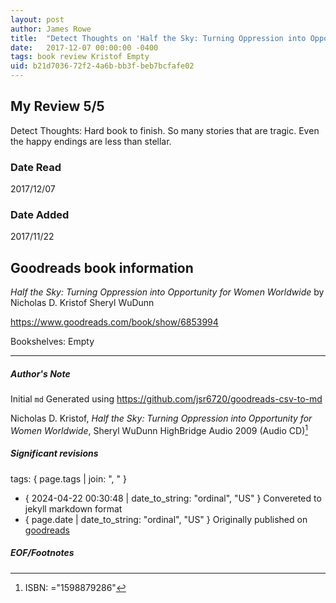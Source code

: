 ```yaml
---
layout: post
author: James Rowe
title:  "Detect Thoughts on 'Half the Sky: Turning Oppression into Opportunity for Women Worldwide'"
date:   2017-12-07 00:00:00 -0400
tags: book review Kristof Empty
uid: b21d7036-72f2-4a6b-bb3f-beb7bcfafe02
---
```


<!-- highly dependent on how you personally use jekyll templates, and how you want this to show up -->

## My Review 5/5

Detect Thoughts: Hard book to finish. So many stories that are tragic. Even the happy endings are less than stellar.

### Date Read
2017/12/07

### Date Added
2017/11/22

## Goodreads book information

*Half the Sky: Turning Oppression into Opportunity for Women Worldwide* by Nicholas D. Kristof
Sheryl WuDunn

https://www.goodreads.com/book/show/6853994

Bookshelves: Empty

---

##### Author's Note

Initial `md` Generated using https://github.com/jsr6720/goodreads-csv-to-md

Nicholas D. Kristof, *Half the Sky: Turning Oppression into Opportunity for Women Worldwide*, Sheryl WuDunn HighBridge Audio 2009 (Audio CD)[^1]

##### Significant revisions

tags: { page.tags | join: ", " } <!-- todo move this somewhere -->

- { 2024-04-22 00:30:48 | date_to_string: "ordinal", "US" } Convereted to jekyll markdown format 
- { page.date | date_to_string: "ordinal", "US" } Originally published on [goodreads](https://www.goodreads.com)

##### EOF/Footnotes

[^1]: ISBN: ="1598879286"
